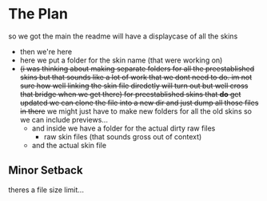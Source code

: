 # The Plan
so we got the main
the readme will have a displaycase of all the skins
- then we're here
- here we put a folder for the skin name (that were working on)
- ~~(i was thinking about making separate folders for all the preestablished skins but that sounds like a lot of work that we dont need to do. im not sure how well linking the skin file diredctly will turn out but well cross that bridge when we get there) for preestablished skins that __do__ get updated we can clone the file into a new dir and just dump all those files in there~~ we might just have to make new folders for all the old skins so we can include previews...
  - and inside we have a folder for the actual dirty raw files
    - raw skin files (that sounds gross out of context)
  - and the actual skin file

## Minor Setback
theres a file size limit...
